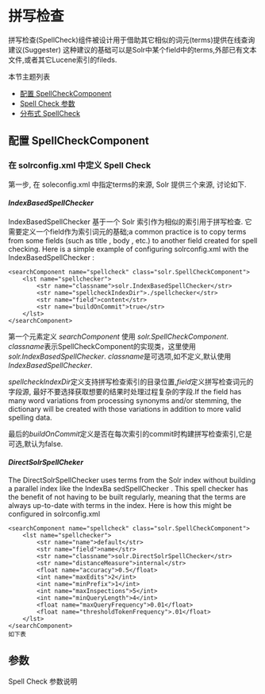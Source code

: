 # 拼写检查

拼写检查(SpellCheck)组件被设计用于借助其它相似的词元(terms)提供在线查询建议(Suggester)
这种建议的基础可以是Solr中某个field中的terms,外部已有文本文件,或者其它Lucene索引的fileds.

本节主题列表
* [配置 SpellCheckComponent](#configure)
* [Spell Check 参数](#parameters)
* [分布式 SpellCheck](#distributed)



## <span id="configure" name="configure">配置 SpellCheckComponent</span>

### 在 solrconfig.xml 中定义 Spell Check

第一步, 在 soleconfig.xml 中指定terms的来源, Solr 提供三个来源, 讨论如下.

#### *IndexBasedSpellChecker*

IndexBasedSpellChecker 基于一个 Solr 索引作为相似的索引用于拼写检查.
它需要定义一个field作为索引词元的基础;a common practice is to copy terms from some fields (such
as title , body , etc.) to another field created for spell checking. Here is a simple example of configuring solrconfig.xml with the IndexBasedSpellChecker :

    <searchComponent name="spellcheck" class="solr.SpellCheckComponent">
        <lst name="spellchecker">
            <str name="classname">solr.IndexBasedSpellChecker</str>
            <str name="spellcheckIndexDir">./spellchecker</str>
            <str name="field">content</str>
            <str name="buildOnCommit">true</str>
        </lst>
    </searchComponent>

第一个元素定义 *searchComponent* 使用 *solr.SpellCheckComponent*. *classname*表示SpellCheckComponent的实现类，这里使用*solr.IndexBasedSpellChecker*.
*classname*是可选项,如不定义,默认使用*IndexBasedSpellChecker*.

*spellcheckIndexDir*定义支持拼写检查索引的目录位置,*field*定义拼写检查词元的字段源,
最好不要选择获取想要的结果时处理过程复杂的字段.If the field has many word variations
from processing synonyms and/or stemming, the dictionary will be created with those variations in addition to more valid spelling data.

最后的*buildOnCommit*定义是否在每次索引的commit时构建拼写检查索引,它是可选,默认为false.

#### *DirectSolrSpellCheker*

The DirectSolrSpellChecker uses terms from the Solr index without building a parallel index like the IndexBa
sedSpellChecker . This spell checker has the benefit of not having to be built regularly, meaning that the terms
are always up-to-date with terms in the index. Here is how this might be configured in solrconfig.xml

    <searchComponent name="spellcheck" class="solr.SpellCheckComponent">
        <lst name="spellchecker">
            <str name="name">default</str>
            <str name="field">name</str>
            <str name="classname">solr.DirectSolrSpellChecker</str>
            <str name="distanceMeasure">internal</str>
            <float name="accuracy">0.5</float>
            <int name="maxEdits">2</int>
            <int name="minPrefix">1</int>
            <int name="maxInspections">5</int>
            <int name="minQueryLength">4</int>
            <float name="maxQueryFrequency">0.01</float>
            <float name="thresholdTokenFrequency">.01</float>
        </lst>
    </searchComponent>
    如下表
## <span id="parameters">参数</span>

Spell Check 参数说明